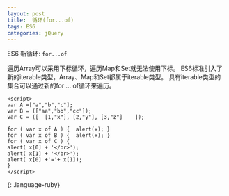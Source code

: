 ```yaml
---
layout: post
title:  循环(for...of)
tags: ES6
categories: jQuery
---
```



ES6 新循环: `for...of `

遍历Array可以采用下标循环，遍历Map和Set就无法使用下标。
ES6标准引入了新的iterable类型，Array、Map和Set都属于iterable类型。
具有iterable类型的集合可以通过新的for ... of循环来遍历。



~~~
<script>
var A =["a","b","c"];
var B = (["aa","bb","cc"]);
var C = ([  [1,"x"], [2,"y"], [3,"z"]    ]);

for ( var x of A ) {  alert(x); }
for ( var x of B ) {  alert(x); }
for ( var x of C ) { 
alert( x[0] + '</br>'); 
alert( x[1] + '</br>');
alert( x[0] +'='+ x[1]);        
}
</script>
~~~
{: .language-ruby}



